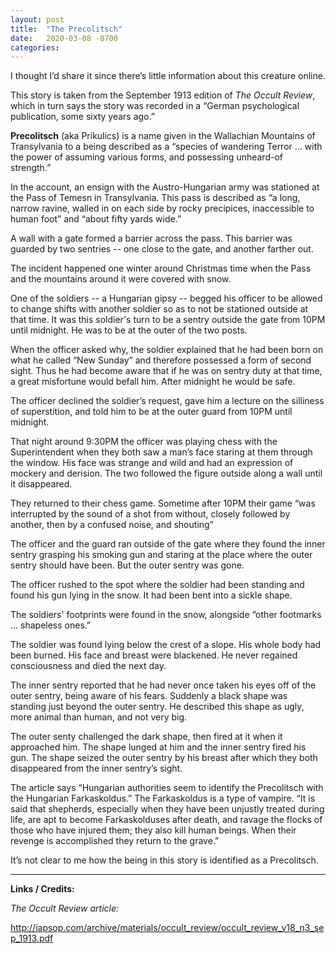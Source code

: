 ```yaml
---
layout: post
title:  "The Precolitsch"
date:   2020-03-08 -0700
categories:
---
```


I thought I’d share it since there’s little information about this creature online.

This story is taken from the September 1913 edition of *The Occult Review*, which in turn says the story was recorded in a “German psychological publication, some sixty years ago.”

**Precolitsch** (aka Prikulics) is a name given in the Wallachian Mountains of Transylvania to a being described as a “species of wandering Terror ... with the power of assuming various forms, and possessing unheard-of strength.”

In the account, an ensign with the Austro-Hungarian army was stationed at the Pass of Temesn in Transylvania.  This pass is described as “a long, narrow ravine, walled in on each side by rocky precipices, inaccessible to human foot” and “about fifty yards wide.”

A wall with a gate formed a barrier across the pass.  This barrier was guarded by two sentries -- one close to the gate, and another farther out.

The incident happened one winter around Christmas time when the Pass and the mountains around it were covered with snow.

One of the soldiers -- a Hungarian gipsy -- begged his officer to be allowed to change shifts with another soldier so as to not be stationed outside at that time.  It was this soldier's turn to be a sentry outside the gate from 10PM until midnight.  He was to be at the outer of the two posts.

When the officer asked why, the soldier explained that he had been born on what he called “New Sunday” and therefore possessed a form of second sight.  Thus he had become aware that if he was on sentry duty at that time, a great misfortune would befall him.  After midnight he would be safe.

The officer declined the soldier’s request, gave him a lecture on the silliness of superstition, and told him to be at the outer guard from 10PM until midnight.

That night around 9:30PM the officer was playing chess with the Superintendent when they both saw a man’s face staring at them through the window.  His face was strange and wild and had an expression of mockery and derision.  The two followed the figure outside along a wall until it disappeared.

They returned to their chess game.  Sometime after 10PM their game “was interrupted by the sound of a shot from without, closely followed by another, then by a confused noise, and shouting”

The officer and the guard ran outside of the gate where they found the inner sentry grasping his smoking gun and staring at the place where the outer sentry should have been.  But the outer sentry was gone.

The officer rushed to the spot where the soldier had been standing and found his gun lying in the snow.  It had been bent into a sickle shape.

The soldiers' footprints were found in the snow, alongside “other footmarks ... shapeless ones.”

The soldier was found lying below the crest of a slope.  His whole body had been burned.  His face and breast were blackened.  He never regained consciousness and died the next day.

The inner sentry reported that he had never once taken his eyes off of the outer sentry, being aware of his fears.  Suddenly a black shape was standing just beyond the outer sentry.  He described this shape as ugly, more animal than human, and not very big.

The outer senty challenged the dark shape, then fired at it when it approached him.  The shape lunged at him and the inner sentry fired his gun.  The shape seized the outer sentry by his breast after which they both disappeared from the inner sentry’s sight.

The article says “Hungarian authorities seem to identify the Precolitsch with the Hungarian Farkaskoldus.”  The Farkaskoldus is a type of vampire.  “It is said that shepherds, especially when they have been unjustly treated during life, are apt to become Farkaskolduses after death, and ravage the flocks of those who have injured them; they also kill human beings. When their revenge is accomplished they return to the grave.”

It’s not clear to me how the being in this story is identified as a Precolitsch.

----


**Links / Credits:**

*The Occult Review article:*

<http://iapsop.com/archive/materials/occult_review/occult_review_v18_n3_sep_1913.pdf>

